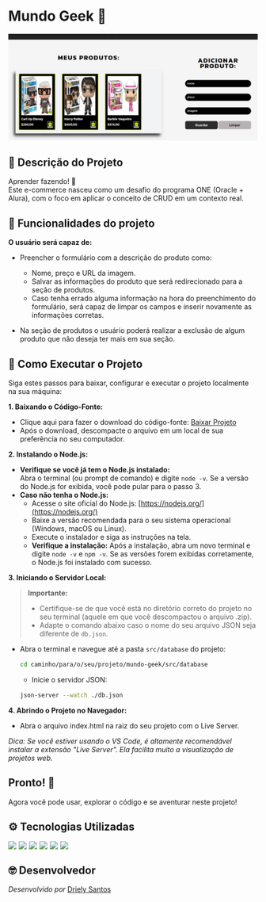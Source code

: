 # Mundo Geek 👾
<img src="./src/imagens/prtsc.png">

## 🔗 Descrição do Projeto

Aprender fazendo! 🚀<br>
Este e-commerce nasceu como um desafio do programa ONE (Oracle + Alura), com o foco em aplicar o conceito de CRUD em um contexto real.

## 🔧 Funcionalidades do projeto
**O usuário será capaz de:**<br>
 - Preencher o formulário com a descrição do produto como: <br>
     - Nome, preço e URL da imagem.
     - Salvar as informações do produto que será redirecionado para a seção de produtos.
     - Caso tenha errado alguma informação na hora do preenchimento do formulário, será capaz de limpar os campos e inserir novamente as informações corretas.

- Na seção de produtos o usuário poderá realizar a exclusão de algum produto que não deseja ter mais em sua seção.

     
## 📁 Como Executar o Projeto

Siga estes passos para baixar, configurar e executar o projeto localmente na sua máquina:

**1. Baixando o Código-Fonte:**

- Clique aqui para fazer o download do código-fonte: [Baixar Projeto](https://github.com/DrielySantos/mundo-geek/archive/refs/heads/main.zip)
- Após o download, descompacte o arquivo em um local de sua preferência no seu computador.

**2. Instalando o Node.js:**

- **Verifique se você já tem o Node.js instalado:**<br>
Abra o terminal (ou prompt de comando) e digite `node -v`. Se a versão do Node.js for exibida, você pode pular para o passo 3.
- **Caso não tenha o Node.js:**
    - Acesse o site oficial do Node.js: [https://nodejs.org/](https://nodejs.org/)
    - Baixe a versão recomendada para o seu sistema operacional (Windows, macOS ou Linux).
    - Execute o instalador e siga as instruções na tela.
    - **Verifique a instalação:** Após a instalação, abra um novo terminal e digite `node -v` e `npm -v`. Se as versões forem exibidas corretamente, o Node.js foi instalado com sucesso.

**3. Iniciando o Servidor Local:**

> **Importante:**  
> * Certifique-se de que você está no diretório correto do projeto no seu terminal (aquele em que você descompactou o arquivo .zip).
> * Adapte o comando abaixo caso o nome do seu arquivo JSON seja diferente de `db.json`.

- Abra o terminal e navegue até a pasta `src/database` do projeto:
  ```bash
  cd caminho/para/o/seu/projeto/mundo-geek/src/database 
  ```
  - Inicie o servidor JSON:
  ```bash
  json-server --watch ./db.json
  ```
  
**4. Abrindo o Projeto no Navegador:**

- Abra o arquivo index.html na raiz do seu projeto com o Live Server.

*Dica: Se você estiver usando o VS Code, é altamente recomendável instalar a extensão "Live Server". Ela facilita muito a visualização de projetos web.*

## Pronto! 🎉<br>
Agora você pode usar, explorar o código e se aventurar neste projeto!

## ⚙️ Tecnologias Utilizadas

<div style="display: flex; flex-wrap: wrap; gap: 5px">
  <img src="https://img.shields.io/badge/HTML5-E34F26?style=for-the-badge&logo=html5&logoColor=white">
  <img src="https://img.shields.io/badge/CSS3-1572B6?style=for-the-badge&logo=css3&logoColor=white">
  <img src="https://img.shields.io/badge/JavaScript-323330?style=for-the-badge&logo=javascript&logoColor=F7DF1E">
  <img src="https://img.shields.io/badge/jQuery-0769AD?style=for-the-badge&logo=jquery&logoColor=white">
  <img src="https://img.shields.io/badge/Node%20js-339933?style=for-the-badge&logo=nodedotjs&logoColor=white">
  <img src="https://img.shields.io/badge/Figma-F24E1E?style=for-the-badge&logo=figma&logoColor=white">
</div>




## 🤓 Desenvolvedor
*Desenvolvido por* [Driely Santos](https://www.linkedin.com/in/drielysantos/)